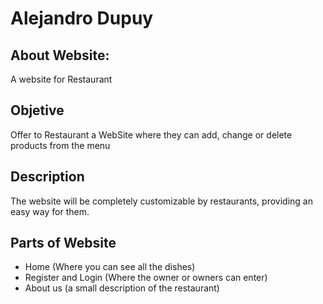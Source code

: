 # Alejandro Dupuy

## About Website:

A website for Restaurant

## Objetive

Offer to Restaurant a WebSite where they can add, change or delete products from the menu

## Description

The website will be completely customizable by restaurants, providing an easy way for them.

## Parts of Website

- Home (Where you can see all the dishes)
- Register and Login (Where the owner or owners can enter)
- About us (a small description of the restaurant)
